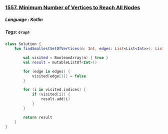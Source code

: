 ### [1557. Minimum Number of Vertices to Reach All Nodes](https://leetcode.com/problems/minimum-number-of-vertices-to-reach-all-nodes/description/)

##### Language : Kotlin

##### Tags: `Graph`

```kotlin
class Solution {
    fun findSmallestSetOfVertices(n: Int, edges: List<List<Int>>): List<Int> {

        val visited = BooleanArray(n) { true }
        val result = mutableListOf<Int>()

        for (edge in edges) {
            visited[edge[1]] = false
        }

        for (i in visited.indices) {
            if (visited[i]) {
                result.add(i)
            }
        }

        return result
    }
}
```

